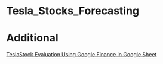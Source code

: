 # Tesla_Stocks_Forecasting

# Additional
 <a href=" https://docs.google.com/spreadsheets/d/e/2PACX-1vTSwrZK_Jfj0bYtQNllcw5OvT96EVR_BIJRZjBsTvYpp1EvVi6vY0aGZkOi1-4hcj9H5k2y1ELXmvFn/pubhtml" target="_blank">TeslaStock Evaluation Using Google Finance in Google Sheet</a>
